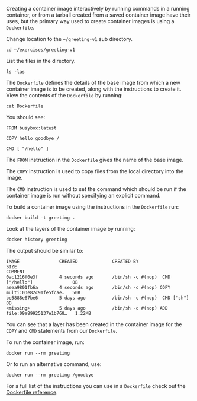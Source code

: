 Creating a container image interactively by running commands in a running container, or from a tarball created from a saved container image have their uses, but the primary way used to create container images is using a `Dockerfile`.

Change location to the `~/greeting-v1` sub directory.

```execute
cd ~/exercises/greeting-v1
```

List the files in the directory.

```execute
ls -las
```

The `Dockerfile` defines the details of the base image from which a new container image is to be created, along with the instructions to create it. View the contents of the `Dockerfile` by running:

```execute
cat Dockerfile
```

You should see:

```
FROM busybox:latest

COPY hello goodbye /

CMD [ "/hello" ]
```

The `FROM` instruction in the `Dockerfile` gives the name of the base image.

The `COPY` instruction is used to copy files from the local directory into the image.

The `CMD` instruction is used to set the command which should be run if the container image is run without specifying an explicit command.

To build a container image using the instructions in the `Dockerfile` run:

```execute
docker build -t greeting .
```

Look at the layers of the container image by running:

```execute
docker history greeting
```

The output should be similar to:

```
IMAGE               CREATED             CREATED BY                                      SIZE
COMMENT
0ac1216f0e3f        4 seconds ago       /bin/sh -c #(nop)  CMD ["/hello"]               0B
aeea9801fb6a        4 seconds ago       /bin/sh -c #(nop) COPY multi:03e82c91fe5fcae…   50B
be5888e67be6        5 days ago          /bin/sh -c #(nop)  CMD ["sh"]                   0B
<missing>           5 days ago          /bin/sh -c #(nop) ADD file:09a89925137e1b768…   1.22MB
```

You can see that a layer has been created in the container image for the `COPY` and `CMD` statements from our `Dockerfile`.

To run the container image, run:

```execute
docker run --rm greeting
```

Or to run an alternative command, use:

```execute
docker run --rm greeting /goodbye
```

For a full list of the instructions you can use in a `Dockerfile` check out the [Dockerfile reference](https://docs.docker.com/engine/reference/builder/).
